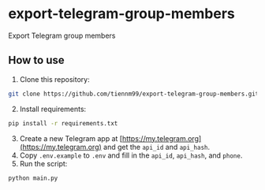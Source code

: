 # export-telegram-group-members

Export Telegram group members

## How to use

1. Clone this repository:

```bash
git clone https://github.com/tiennm99/export-telegram-group-members.git
```

2. Install requirements:

```bash
pip install -r requirements.txt
```

3. Create a new Telegram app at [https://my.telegram.org](https://my.telegram.org) and get the `api_id` and `api_hash`.
4. Copy `.env.example` to `.env` and fill in the `api_id`, `api_hash`, and `phone`.
5. Run the script:

```bash
python main.py
```
